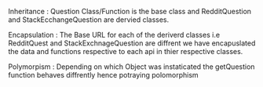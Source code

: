 Inheritance : 
  Question Class/Function is the base class and RedditQuestion and StackEcchangeQuestion are dervied classes.


Encapsulation : 
  The Base URL for each of the deriverd classes i.e RedditQuest and StackExchnageQuestion are diffrent we have encapuslated the data and functions respective to each api in thier respective classes.


Polymorpism : 
  Depending on which Object was instaticated the getQuestion function behaves diffrently hence potraying polomorphism